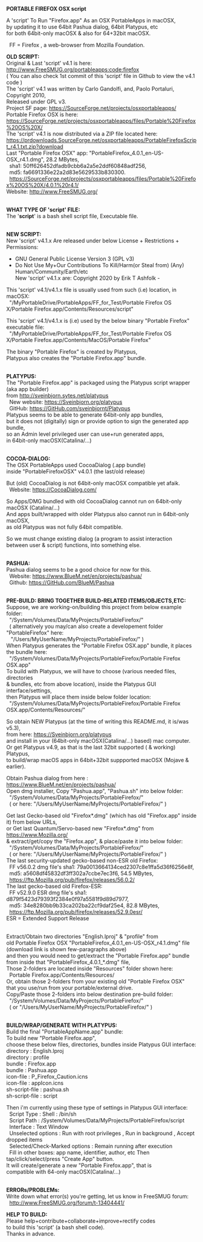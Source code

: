 <b>PORTABLE FIREFOX OSX script</b><br/>

A 'script' To Run "Firefox.app" As an OSX PortableApps in macOSX,<br/>
by updating it to use 64bit Pashua dialog, 64bit Platypus, etc<br/>
for both 64bit-only macOSX & also for 64+32bit macOSX.<br/>

&#160;&#160;FF = Firefox , a web-browser from Mozilla Foundation.

<b>OLD SCRIPT:</b><br/>
Original & Last 'script' v4.1 is here: http://www.FreeSMUG.org/portableapps:code:firefox<br/>
( You can also check 1st commit of this 'script' file in Github to view the v4.1 code )<br/>
The 'script' v4.1 was written by Carlo Gandolfi, and, Paolo Portaluri, Copyright 2010,<br/>
Released under GPL v3.<br/>
Project SF page: https://SourceForge.net/projects/osxportableapps/<br/>
Portable Firefox OSX is here:<br/>
https://SourceForge.net/projects/osxportableapps/files/Portable%20Firefox%20OS%20X/<br/>
The 'script' v4.1 is now distributed via a ZIP file located here:<br/>
https://prdownloads.SourceForge.net/osxportableapps/PortableFirefoxScript_r4.1.txt.zip?download<br/>
Last "Portable Firefox OSX" app: "PortableFirefox_4.0.1_en-US-OSX_r4.1.dmg", 28.2 MBytes,<br/>
&#160;&#160;sha1: 50ff626452dfadb9cbb6a2a5e2ddf60848adf256,<br/>
&#160;&#160;md5: fa6691336e22a2d83e5629533b830300.<br/>
&#160;&#160;https://SourceForge.net/projects/osxportableapps/files/Portable%20Firefox%20OS%20X/4.0.1%20r4.1/<br/>
Website: http://www.FreeSMUG.org/<br/>
<br/>


<b>WHAT TYPE OF 'script' FILE:</b><br/>
The '<b>script</b>' is a bash shell script file, Executable file.<br/>
<br/>


<b>NEW SCRIPT:</b><br/>
New 'script' v4.1.x Are released under below License + Restrictions + Permissions:<br/>
 - GNU General Public License Version 3  (GPL v3)<br/>
 - Do Not Use My+Our Contributions To Kill/Harm(or Steal from) (Any) Human/Community/Earth/etc<br/>
New 'script' v4.1.x are: Copyright 2020 by Erik T Ashfolk - <atErik at Out Look dot com><br/>

This 'script' v4.1/v4.1.x file is usually used from such (i.e) location, in macOSX:<br/>
&#160;&#160;"/MyPortableDrive/PortableApps/FF_for_Test/Portable Firefox OS X/Portable Firefox.app/Contents/Resources/script"<br/>

This 'script' v4.1/v4.1.x is (i.e) used by the below binary "Portable Firefox" executable file:<br/>
&#160;&#160;"/MyPortableDrive/PortableApps/FF_for_Test/Portable Firefox OS X/Portable Firefox.app/Contents/MacOS/Portable Firefox"<br/>

The binary "Portable Firefox" is created by Platypus,<br/>
Platypus also creates the "Portable Firefox.app" bundle.<br/>
<br/>


<b>PLATYPUS:</b><br/>
The "Portable Firefox.app" is packaged using the Platypus script wrapper (aka app builder)<br/>
from http://sveinbjorn.sytes.net/platypus<br/>
&#160;&#160;New website:  https://Sveinbjorn.org/platypus<br/>
&#160;&#160;GitHub: https://GitHub.com/sveinbjornt/Platypus<br/>
Platypus seems to be able to generate 64bit-only app bundles,<br/>
but it does not (digitally) sign or provide option to sign the generated app bundle,<br/>
so an Admin level privileged user can use+run generated apps,<br/>
in 64bit-only macOSX(Catalina/...)<br/>
<br/>


<b>COCOA-DIALOG:</b><br/>
The OSX PortableApps used CocoaDialog (.app bundle)<br/>
inside "PortableFirefoxOSX" v4.0.1 (the last/old release)<br/>

But (old) CocoaDialog is not 64bit-only macOSX compatible yet afaik.<br/>
&#160;&#160;Website: https://CocoaDialog.com/<br/>

So Apps/DMG bundled with old CocoaDialog cannot run on 64bit-only macOSX (Catalina/...)<br/>
And apps built/wrapped with older Platypus also cannot run in 64bit-only macOSX,<br/>
as old Platypus was not fully 64bit compatible.<br/>

So we must change existing dialog (a program to assist interaction<br/>
between user & script) functions, into something else.<br/>
<br/>


<b>PASHUA:</b><br/>
Pashua dialog seems to be a good choice for now for this.<br/>
&#160;&#160;Website: https://www.BlueM.net/en/projects/pashua/<br/>
&#160;&#160;Github: https://GitHub.com/BlueM/Pashua<br/>
<br/>


<b>PRE-BUILD: BRING TOGETHER BUILD-RELATED ITEMS/OBJECTS,ETC:</b><br/>
Suppose, we are working-on/building this project from below example folder:<br/>
&#160;&#160;"/System/Volumes/Data/MyProjects/PortableFirefox/"<br/>
&#160;&#160;( alternatively you may/can also create a developement folder "PortableFirefox" here:<br/>
&#160;&#160;&#160;"/Users/MyUserName/MyProjects/PortableFirefox/" )<br/>
When Platypus generates the "Portable Firefox OSX.app" bundle, it places the bundle here:<br/>
&#160;&#160;"/System/Volumes/Data/MyProjects/PortableFirefox/Portable Firefox OSX.app"<br/>
To build with Platypus, we will have to choose (various needed files, directories<br/>
& bundles, etc from above location), inside the Platypus GUI interface/settings,<br/>
then Platypus will place them inside below folder location:<br/>
&#160;&#160;"/System/Volumes/Data/MyProjects/PortableFirefox/Portable Firefox OSX.app/Contents/Resources/"<br/>

So obtain NEW Platypus (at the time of writing this README.md, it is/was v5.3),<br/>
from here: https://Sveinbjorn.org/platypus<br/>
and install in your (64bit-only macOSX(Catalina/...) based) mac computer.<br/>
Or get Platypus v4.9, as that is the last 32bit supported ( & working) Platypus,<br/>
to build/wrap macOS apps in 64bit+32bit suppported macOSX (Mojave & earlier).<br/>

Obtain Pashua dialog from here : https://www.BlueM.net/en/projects/pashua/<br/>
Open dmg installer, Copy "Pashua.app", "Pashua.sh" into below folder:<br/>
&#160;&#160;"/System/Volumes/Data/MyProjects/PortableFirefox/"<br/>
&#160;&#160;( or here: "/Users/MyUserName/MyProjects/PortableFirefox/" )<br/>

Get last Gecko-based old "Firefox*.dmg" (which has old "Firefox.app" inside it) from below URLs,<br/>
or Get last Quantum/Servo-based new "Firefox*.dmg" from https://www.Mozilla.org/<br/>
& extract/get/copy the "Firefox.app", & place/paste it into below folder:<br/>
&#160;&#160;"/System/Volumes/Data/MyProjects/PortableFirefox/"<br/>
&#160;&#160;( or here: "/Users/MyUserName/MyProjects/PortableFirefox/" )<br/>
The last security-updated gecko-based non-ESR old Firefox:<br/>
&#160;&#160;FF v56.0.2 dmg file's sha1: 79a0013664134ced2307c8e1ffa5d36f6256e8f,<br/>
&#160;&#160;md5: a5608df45832df3ff302a7ccbe7ec3f6, 54.5 MBytes,<br/>
&#160;&#160;https://ftp.Mozilla.org/pub/firefox/releases/56.0.2/<br/>
The last gecko-based old Firefox-ESR:<br/>
&#160;&#160;FF v52.9.0 ESR dmg file's sha1: d879f5423d79393f2384e0f97a5581f9d89d7977,<br/>
&#160;&#160;md5: 34e8280bb9b33ca202ba22cf9daf25e4, 82.8 MBytes,<br/>
&#160;&#160;https://ftp.Mozilla.org/pub/firefox/releases/52.9.0esr/<br/>
ESR = Extended Support Release<br/>
<br/>

Extract/Obtain two directories "English.lproj" & "profile" from<br/>
old Portable Firefox OSX "PortableFirefox_4.0.1_en-US-OSX_r4.1.dmg" file<br/>
(download link is shown few-paragraphs above)<br/>
and then you would need to get/extract the "Portable Firefox.app" bundle<br/>
from inside that "PortableFirefox_4.0.1_*.dmg" file,<br/>
Those 2-folders are located inside "Resources" folder shown here:<br/>
&#160;&#160;Portable Firefox.app/Contents/Resources/<br/>
Or, obtain those 2-folders from your existing old "Portable Firefox OSX"<br/>
that you use/run from your portable/external drive.<br/>
Copy/Paste those 2-folders into below destination pre-build folder:<br/>
&#160;&#160;"/System/Volumes/Data/MyProjects/PortableFirefox/"<br/>
&#160;&#160;( or "/Users/MyUserName/MyProjects/PortableFirefox/" )<br/>
<br/>


<b>BUILD/WRAP/GENERATE WITH PLATYPUS:</b><br/>
Build the final "PortableAppName.app" bundle:<br/>
To build new "Portable Firefox.app",<br/>
choose these below files, directories, bundles inside Platypus GUI interface:<br/>
directory : English.lproj<br/>
directory : profile<br/>
bundle : Firefox.app<br/>
bundle : Pashua.app<br/>
icon-file : P_Firefox_Caution.icns<br/>
icon-file : appIcon.icns<br/>
sh-script-file : pashua.sh<br/>
sh-script-file : script<br/>

Then i'm currently using these type of settings in Platypus GUI interface:<br/>
&#160;&#160;Script Type : Shell : /bin/sh<br/>
&#160;&#160;Script Path : /System/Volumes/Data/MyProjects/PortableFirefox/script<br/>
&#160;&#160;Interface : Text Window<br/>
&#160;&#160;Unselected options : Run with root privileges , Run in background , Accept dropped items<br/>
&#160;&#160;Selected/Check-Marked options : Remain running after execution<br/>
&#160;&#160;Fill in other boxes: app name, identifier, author, etc
Then tap/click/select/press "Create App" button.<br/>
It will create/generate a new "Portable Firefox.app", that is<br/>
compatible with 64-only macOSX(Catalina/...)<br/>
<br/>


<b>ERRORs/PROBLEMs:</b><br/>
Write down what error(s) you're getting, let us know in FreeSMUG forum:<br/>
&#160;&#160;http://www.FreeSMUG.org/forum/t-13404441/<br/>


<b>HELP TO BUILD:</b><br/>
Please help+contribute+collaborate+improve+rectify codes<br/>
to build this 'script' (a bash shell code).<br/>
Thanks in advance.<br/>
